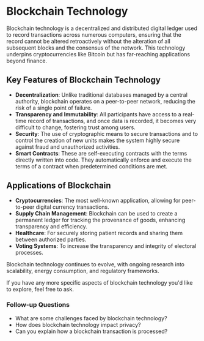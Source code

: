 # Blockchain Technology

Blockchain technology is a decentralized and distributed digital ledger used to record transactions across numerous computers, ensuring that the record cannot be altered retroactively without the alteration of all subsequent blocks and the consensus of the network. This technology underpins cryptocurrencies like Bitcoin but has far-reaching applications beyond finance.

## Key Features of Blockchain Technology

- **Decentralization**: Unlike traditional databases managed by a central authority, blockchain operates on a peer-to-peer network, reducing the risk of a single point of failure.
- **Transparency and Immutability**: All participants have access to a real-time record of transactions, and once data is recorded, it becomes very difficult to change, fostering trust among users.
- **Security**: The use of cryptographic means to secure transactions and to control the creation of new units makes the system highly secure against fraud and unauthorized activities.
- **Smart Contracts**: These are self-executing contracts with the terms directly written into code. They automatically enforce and execute the terms of a contract when predetermined conditions are met.

## Applications of Blockchain

- **Cryptocurrencies**: The most well-known application, allowing for peer-to-peer digital currency transactions.
- **Supply Chain Management**: Blockchain can be used to create a permanent ledger for tracking the provenance of goods, enhancing transparency and efficiency.
- **Healthcare**: For securely storing patient records and sharing them between authorized parties.
- **Voting Systems**: To increase the transparency and integrity of electoral processes.

Blockchain technology continues to evolve, with ongoing research into scalability, energy consumption, and regulatory frameworks.

If you have any more specific aspects of blockchain technology you'd like to explore, feel free to ask.

### Follow-up Questions
- What are some challenges faced by blockchain technology?
- How does blockchain technology impact privacy?
- Can you explain how a blockchain transaction is processed?

